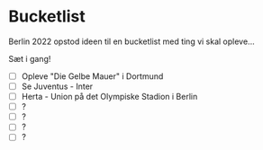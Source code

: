 # Bucketlist

Berlin 2022 opstod ideen til en bucketlist med ting vi skal opleve...

Sæt i gang!

* [ ] Opleve "Die Gelbe Mauer" i Dortmund
* [ ] Se Juventus - Inter
* [ ] Herta - Union på det Olympiske Stadion i Berlin
* [ ] ?
* [ ] ?
* [ ] ?
* [ ] ?

